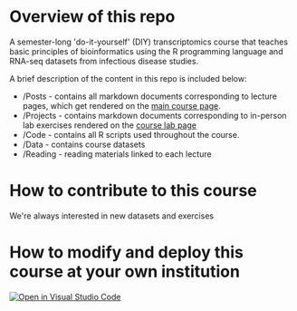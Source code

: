 # Overview of this repo

A semester-long 'do-it-yourself' (DIY) transcriptomics course that teaches basic principles of bioinformatics using the R programming language and RNA-seq datasets from infectious disease studies.  

A brief description of the content in this repo is included below:

- /Posts - contains all markdown documents corresponding to lecture pages, which get rendered on the [main course page](https://diytranscriptomics.com/).
- /Projects - contains markdown documents corresponding to in-person lab exercises rendered on the [course lab page](https://diytranscriptomics.com/lab/)
- /Code - contains all R scripts used throughout the course. 
- /Data - contains course datasets
- /Reading - reading materials linked to each lecture

# How to contribute to this course

We're always interested in new datasets and exercises 

# How to modify and deploy this course at your own institution

[![Open in Visual Studio Code](https://open.vscode.dev/badges/open-in-vscode.svg)](https://open.vscode.dev/DIYtranscriptomics/DIYtranscriptomics.github.io)
